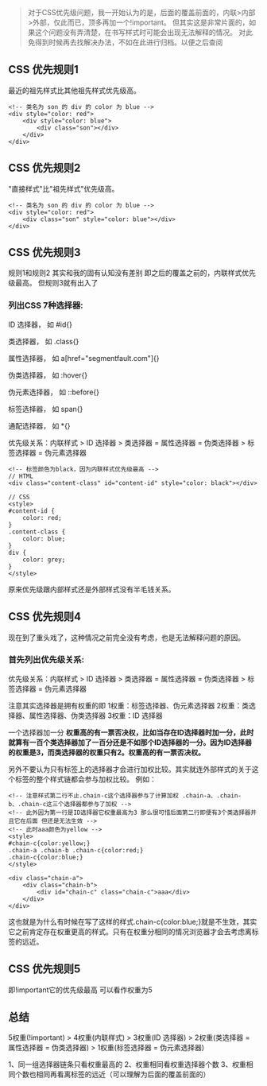 > 对于CSS优先级问题，我一开始认为的是，后面的覆盖前面的，内联>内部>外部，仅此而已，顶多再加一个!important。
> 但其实这是非常片面的，如果这个问题没有弄清楚，在书写样式时可能会出现无法解释的情况。
> 对此免得到时候再去找解决办法，不如在此进行归档。以便之后查阅

## CSS 优先规则1

最近的祖先样式比其他祖先样式优先级高。
```
<!-- 类名为 son 的 div 的 color 为 blue -->
<div style="color: red">
    <div style="color: blue">
        <div class="son"></div>
    </div>
</div>
```

## CSS 优先规则2

"直接样式"比"祖先样式"优先级高。
```
<!-- 类名为 son 的 div 的 color 为 blue -->
<div style="color: red">
    <div class="son" style="color: blue"></div>
</div>
```

## CSS 优先规则3

规则1和规则2 其实和我的固有认知没有差别 即之后的覆盖之前的，内联样式优先级最高。
但规则3就有出入了

### 列出CSS 7种选择器:

ID 选择器， 如 #id{}

类选择器， 如 .class{}

属性选择器， 如 a[href="segmentfault.com"]{}

伪类选择器， 如 :hover{}

伪元素选择器， 如 ::before{}

标签选择器， 如 span{}

通配选择器， 如 *{}

优先级关系：内联样式 > ID 选择器 > 类选择器 = 属性选择器 = 伪类选择器 > 标签选择器 = 伪元素选择器

```
<!-- 标签颜色为black，因为内联样式优先级最高 -->
// HTML
<div class="content-class" id="content-id" style="color: black"></div>

// CSS
<style>
#content-id {
    color: red;
}
.content-class {
    color: blue;
}
div {
    color: grey;
}
</style>
```
原来优先级跟内部样式还是外部样式没有半毛钱关系。

## CSS 优先规则4

现在到了重头戏了，这种情况之前完全没有考虑，也是无法解释问题的原因。

### 首先列出优先级关系:

优先级关系：内联样式 > ID 选择器 > 类选择器 = 属性选择器 = 伪类选择器 > 标签选择器 = 伪元素选择器

注意其实选择器是拥有权重的即
1权重：标签选择器、伪元素选择器
2权重：类选择器、属性选择器、伪类选择器
3权重：ID 选择器

一个选择器加一分
**权重高的有一票否决权，比如当存在ID选择器时加一分，此时就算有一百个类选择器加了一百分还是不如那个ID选择器的一分。因为ID选择器的权重是3，而类选择器的权重只有2。权重高的有一票否决权。**

另外不要认为只有标签上的选择器才会进行加权比较。其实就连外部样式的关于这个标签的整个样式链都会参与加权比较。
例如：
```
<!-- 注意样式第二行不止.chain-c这个选择器参与了计算加权 .chain-a、.chain-b、.chain-c这三个选择器都参与了加权 -->
<!-- 此外因为第一行是ID选择器它权重最高为3 那么很可惜后面第二行即便有3个类选择器并且它在后面 但还是无法生效 -->
<!-- 此时aaa颜色为yellow -->
<style>
#chain-c{color:yellow;}
.chain-a .chain-b .chain-c{color:red;}
.chain-c{color:blue;}
</style>

<div class="chain-a">
    <div class="chain-b">
        <div id="chain-c" class="chain-c">aaa</div>
    </div>
</div>
```

这也就是为什么有时候在写了这样的样式.chain-c{color:blue;}就是不生效，其实它之前肯定存在权重更高的样式。只有在权重分相同的情况浏览器才会去考虑离标签的远近。

## CSS 优先规则5

即!important它的优先级最高
可以看作权重为5

## 总结

5权重(!important) > 4权重(内联样式) > 3权重(ID 选择器) > 2权重(类选择器 = 属性选择器 = 伪类选择器) > 1权重(标签选择器 = 伪元素选择器)

1、同一组选择器链条只看权重最高的
2、权重相同看权重选择器个数
3、权重相同个数也相同再看离标签的远近（可以理解为后面的覆盖前面的）
